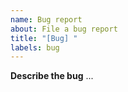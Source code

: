 ```yaml
---
name: Bug report
about: File a bug report
title: "[Bug] "
labels: bug
---
```


**Describe the bug**
...
